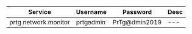 | Service | Username | Password | Desc |
| --- | --- | --- | --- | 
| prtg network monitor | prtgadmin | PrTg@dmin2019 | --- | 